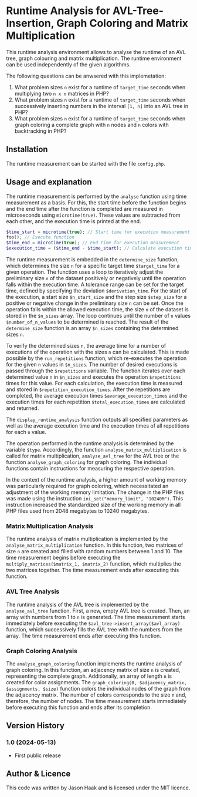 # Runtime Analysis for AVL-Tree-Insertion, Graph Coloring and Matrix Multiplication
This runtime analysis environment allows to analyse the runtime of an AVL tree, graph colouring and matrix multiplication. The runtime environment  can be used independently of the given algorithms.

The following questions can be anwsered with this implemetation: 
1. What problem sizes `n` exist for a runtime of `target_time` seconds when multiplying two `n x n` matrices in PHP?
2. What problem sizes `n` exist for a runtime of `target_time` seconds when successively inserting numbers in the interval `[1, n]` into an AVL tree in PHP?
3. What problem sizes `n` exist for a runtime of `target_time` seconds when graph coloring a complete graph with `n` nodes and `n` colors with backtracking in PHP?

## Installation
The runtime measurement can be started with the file `config.php`.

## Usage and explanation
The runtime measurement is performed by the `analyse` function using time measurement as a basis. For this, the start time before the function begins and the end time after the function is completed are measured in microseconds using `microtime(true)`. These values are subtracted from each other, and the execution time is printed at the end.

```php
$time_start = microtime(true); // Start time for execution measurement
foo(); // Execute function
$time_end = microtime(true); // End time for execution measurement
$execution_time = ($time_end - $time_start); // Calculate execution time
```

The runtime measurement is embedded in the `determine_size` function, which determines the size `n` for a specific target time `$target_time` for a given operation. The function uses a loop to iteratively adjust the preliminary size `n` of the dataset positively or negatively until the operation falls within the execution time. A tolerance range can be set for the target time, defined by specifying the deviation `$derivation_time`. For the start of the execution, a start size `$n_start_size` and the step size `$step_size` for a positive or negative change in the preliminary size `n` can be set. Once the operation falls within the allowed execution time, the size `n` of the dataset is stored in the `$n_sizes` array. The loop continues until the number of `n` values `$number_of_n_values` to be determined is reached. The result of the `determine_size` function is an array `$n_sizes` containing the determined sizes `n`.

To verify the determined sizes `n`, the average time for a number of executions of the operation with the sizes `n` can be calculated. This is made possible by the `run_repetitions` function, which re-executes the operation for the given `n` values in `$n_sizes`. The number of desired executions is passed through the `$repetitions` variable. The function iterates over each determined value `n` in `$n_sizes` and executes the operation `$repetitions` times for this value. For each calculation, the execution time is measured and stored in `$repetition_execution_times`. After the repetitions are completed, the average execution times `$average_execution_times` and the execution times for each repetition `$total_execution_times` are calculated and returned.

The `display_runtime_analysis` function outputs all specified parameters as well as the average execution time and the execution times of all repetitions for each `n` value.

The operation performed in the runtime analysis is determined by the variable `$type`. Accordingly, the function `analyse_matrix_multiplication` is called for matrix multiplication, `analyse_avl_tree` for the AVL tree or the function `analyse_graph_coloring` for graph coloring. The individual functions contain instructions for measuring the respective operation.

In the context of the runtime analysis, a higher amount of working memory was particularly required for graph coloring, which necessitated an adjustment of the working memory limitation. The change in the PHP files was made using the instruction `ini_set("memory_limit", "10240M")`. This instruction increased the standardized size of the working memory in all PHP files used from 2048 megabytes to 10240 megabytes.

### Matrix Multiplication Analysis
The runtime analysis of matrix multiplication is implemented by the `analyse_matrix_multiplication` function. In this function, two matrices of size `n` are created and filled with random numbers between 1 and 10. The time measurement begins before executing the `multiply_matrices($matrix_1, $matrix_2)` function, which multiplies the two matrices together. The time measurement ends after executing this function.

### AVL Tree Analysis
The runtime analysis of the AVL tree is implemented by the `analyse_avl_tree` function. First, a new, empty AVL tree is created. Then, an array with numbers from 1 to `n` is generated. The time measurement starts immediately before executing the `$avl_tree->insert_array($avl_array)` function, which successively fills the AVL tree with the numbers from the array. The time measurement ends after executing this function.

### Graph Coloring Analysis
The `analyse_graph_coloring` function implements the runtime analysis of graph coloring. In this function, an adjacency matrix of size `n` is created, representing the complete graph. Additionally, an array of length `n` is created for color assignments. The `graph_coloring(0, $adjacency_matrix, $assignments, $size)` function colors the individual nodes of the graph from the adjacency matrix. The number of colors corresponds to the size `n` and, therefore, the number of nodes. The time measurement starts immediately before executing this function and ends after its completion.

## Version History
### 1.0 (2024-05-13)
- First public release

## Author & Licence
This code was written by Jason Haak and is licensed under the MIT licence.
